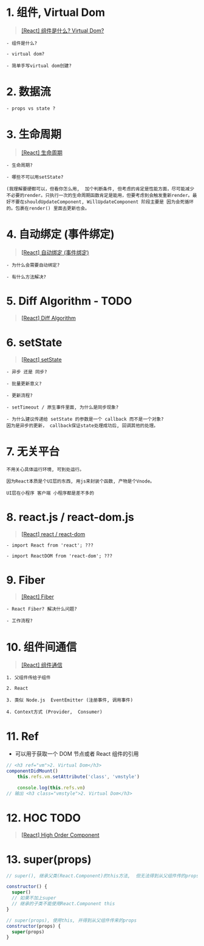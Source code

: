 
 
# 1. 组件, Virtual Dom
> [[React] 组件是什么? Virtual Dom?](https://zhuanlan.zhihu.com/p/137445614)
```
- 组件是什么?

- virtual dom?

- 简单手写virtual dom创建?
```

# 2. 数据流
```
- props vs state ?
```

# 3. 生命周期
>[[React] 生命周期](https://zhuanlan.zhihu.com/p/133788390)
```
- 生命周期?

- 哪些不可以用setState?

(我理解要硬都可以，但看你怎么用,  加个判断条件, 但考虑的肯定是性能方面，尽可能减少不必要的render。只执行一次的生命周期函数肯定是能用，但要考虑到会触发重新render。最好不要在shouldUpdateComponent, WillUpdateComponent 阶段主要是 因为会死循环的。包裹在render() 里面去更新也会。
```

# 4. 自动绑定 (事件绑定)
>[[React] 自动绑定 (事件绑定)](https://zhuanlan.zhihu.com/p/137447253)

```
- 为什么会需要自动绑定?

- 有什么方法解决?
```

# 5. Diff Algorithm - TODO
>[[React] Diff Algorithm](https://zhuanlan.zhihu.com/p/137449592)

# 6. setState
>[[React] setState](https://zhuanlan.zhihu.com/p/133750005)

```
- 异步 还是 同步?

- 批量更新意义?

- 更新流程?

- setTimeout / 原生事件里面, 为什么是同步现象?

- 为什么建议传递给 setState 的参数是一个 callback 而不是一个对象?  
因为是异步的更新， callback保证state处理成功后, 回调其他的处理。
```

# 7. 无关平台
```
不用关心具体运行环境, 可到处运行。 

因为React本质是个UI层的东西, 用js来封装个函数, 产物是个Vnode。 

UI层在小程序 客户端 小程序都是差不多的
```

# 8. react.js / react-dom.js
>[[React] react / react-dom](https://zhuanlan.zhihu.com/p/133746719)

```
- import React from 'react'; ???

- import ReactDOM from 'react-dom'; ???
```

# 9. Fiber
>[[React] Fiber](https://zhuanlan.zhihu.com/p/133740493)

```
- React Fiber? 解决什么问题?

- 工作流程?
```

# 10. 组件间通信
>[[React] 组件通信](https://zhuanlan.zhihu.com/p/133809113)

```
1. 父组件传给子组件

2. React

3. 类似 Node.js  EventEmitter (注册事件, 调用事件)

4. Context方式 (Provider,  Consumer)
```

#  11. Ref

- 可以用于获取一个 DOM 节点或者 React 组件的引用
```javascript
// <h3 ref="vm">2. Virtual Dom</h3>
componentDidMount()
    this.refs.vm.setAttribute('class', 'vmstyle')

    console.log(this.refs.vm)
// 输出 <h3 class="vmstyle">2. Virtual Dom</h3>
```

# 12. HOC TODO
>[[React] High Order Component](https://zhuanlan.zhihu.com/p/134244132)

# 13. super(props)

```js
// super(), 继承父类(React.Component)的this方法,  但无法得到从父组件传的props。

constructor() {
  super()
  // 如果不加上super 
  // 继承的子类不能使用React.Component this
}

// super(props), 使用this, 并得到从父组件传来的props
constructor(props) {
  super(props)
}
```
